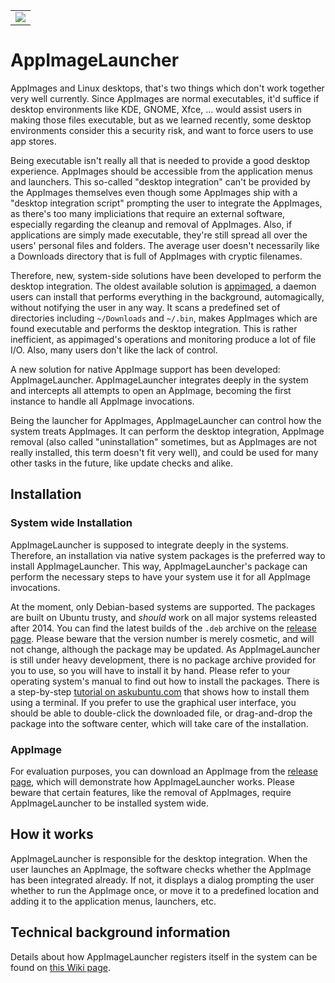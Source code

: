 ||
|:--:|
| ![](https://github.com/TheAssassin/AppImageLauncher/raw/master/resources/doc/screenshot.png) |

# AppImageLauncher

AppImages and Linux desktops, that's two things which don't work together very well currently. Since AppImages are normal executables, it'd suffice if desktop environments like KDE, GNOME, Xfce, ... would assist users in making those files executable, but as we learned recently, some desktop environments consider this a security risk, and want to force users to use app stores.

Being executable isn't really all that is needed to provide a good desktop experience. AppImages should be accessible from the application menus and launchers. This so-called "desktop integration" can't be provided by the AppImages themselves even though some AppImages ship with a "desktop integration script" prompting the user to integrate the AppImages, as there's too many impliciations that require an external software, especially regarding the cleanup and removal of AppImages. Also, if applications are simply made executable, they're still spread all over the users' personal files and folders. The average user doesn't necessarily like a Downloads directory that is full of AppImages with cryptic filenames.

Therefore, new, system-side solutions have been developed to perform the desktop integration. The oldest available solution is [appimaged](https://github.com/AppImage/AppImageKit), a daemon users can install that performs everything in the background, automagically, without notifying the user in any way. It scans a predefined set of directories including `~/Downloads` and `~/.bin`, makes AppImages which are found executable and performs the desktop integration. This is rather inefficient, as appimaged's operations and monitoring produce a lot of file I/O. Also, many users don't like the lack of control.

A new solution for native AppImage support has been developed: AppImageLauncher. AppImageLauncher integrates deeply in the system and intercepts all attempts to open an AppImage, becoming the first instance to handle all AppImage invocations.

Being the launcher for AppImages, AppImageLauncher can control how the system treats AppImages. It can perform the desktop integration, AppImage removal (also called "uninstallation" sometimes, but as AppImages are not really installed, this term doesn't fit very well), and could be used for many other tasks in the future, like update checks and alike.


## Installation

### System wide Installation

AppImageLauncher is supposed to integrate deeply in the systems. Therefore, an installation via native system packages is the preferred way to install AppImageLauncher. This way, AppImageLauncher's package can perform the necessary steps to have your system use it for all AppImage invocations.

At the moment, only Debian-based systems are supported. The packages are built on Ubuntu trusty, and _should_ work on all major systems releasted after 2014. You can find the latest builds of the `.deb` archive on the [release page](https://github.com/TheAssassin/AppImageLauncher/releases).
Please beware that the version number is merely cosmetic, and will not change, although the package may be updated. As AppImageLauncher is still under heavy development, there is no package archive provided for you to use, so you will have to install it by hand. Please refer to your operating system's manual to find out how to install the packages. There is a step-by-step [tutorial on askubuntu.com](https://askubuntu.com/questions/40779/how-do-i-install-a-deb-file-via-the-command-line) that shows how to install them using a terminal. If you prefer to use the graphical user interface, you should be able to double-click the downloaded file, or drag-and-drop the package into the software center, which will take care of the installation.

### AppImage

For evaluation purposes, you can download an AppImage from the [release page](https://github.com/TheAssassin/AppImageLauncher/releases), which will demonstrate how AppImageLauncher works. Please beware that certain features, like the removal of AppImages, require AppImageLauncher to be installed system wide.


## How it works

AppImageLauncher is responsible for the desktop integration. When the user launches an AppImage, the software checks whether the AppImage has been integrated already. If not, it displays a dialog prompting the user whether to run the AppImage once, or move it to a predefined location and adding it to the application menus, launchers, etc.


## Technical background information

Details about how AppImageLauncher registers itself in the system can be found on [this Wiki page](https://github.com/TheAssassin/AppImageLauncher/wiki/Idea).
